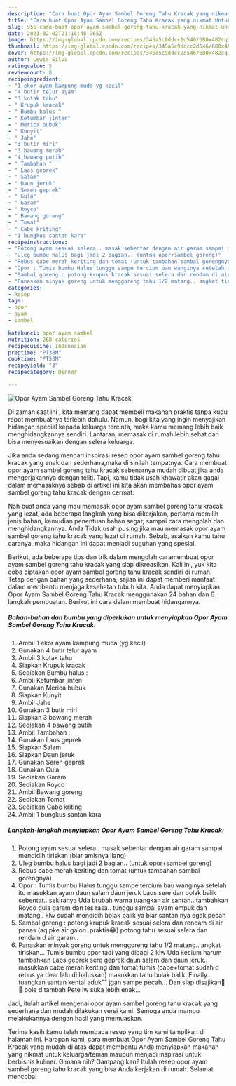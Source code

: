 ```yaml
---
description: "Cara buat Opor Ayam Sambel Goreng Tahu Kracak yang nikmat Untuk Jualan"
title: "Cara buat Opor Ayam Sambel Goreng Tahu Kracak yang nikmat Untuk Jualan"
slug: 956-cara-buat-opor-ayam-sambel-goreng-tahu-kracak-yang-nikmat-untuk-jualan
date: 2021-02-02T21:18:48.965Z
image: https://img-global.cpcdn.com/recipes/345a5c9ddcc2d546/680x482cq70/opor-ayam-sambel-goreng-tahu-kracak-foto-resep-utama.jpg
thumbnail: https://img-global.cpcdn.com/recipes/345a5c9ddcc2d546/680x482cq70/opor-ayam-sambel-goreng-tahu-kracak-foto-resep-utama.jpg
cover: https://img-global.cpcdn.com/recipes/345a5c9ddcc2d546/680x482cq70/opor-ayam-sambel-goreng-tahu-kracak-foto-resep-utama.jpg
author: Lewis Silva
ratingvalue: 3
reviewcount: 8
recipeingredient:
- "1 ekor ayam kampung muda yg kecil"
- "4 butir telur ayam"
- "3 kotak tahu"
- " Krupuk kracak"
- " Bumbu halus "
- " Ketumbar jinten"
- " Merica bubuk"
- " Kunyit"
- " Jahe"
- "3 butir miri"
- "3 bawang merah"
- "4 bawang putih"
- " Tambahan "
- " Laos geprek"
- " Salam"
- " Daun jeruk"
- " Sereh geprek"
- " Gula"
- " Garam"
- " Royco"
- " Bawang goreng"
- " Tomat"
- " Cabe kriting"
- "1 bungkus santan kara"
recipeinstructions:
- "Potong ayam sesuai selera.. masak sebentar dengan air garam sampai mendidih tiriskan (biar amisnya ilang)"
- "Uleg bumbu halus bagi jadi 2 bagian.. (untuk opor+sambel goreng)"
- "Rebus cabe merah keriting dan tomat (untuk tambahan sambal gorengnya)"
- "Opor : Tumis bumbu Halus tunggu sampe tercium bau wanginya setelah itu masukkan ayam daun salam daun jeruk Laos sere dan bolak balik sebentar.. sekiranya Uda brubah warna tuangkan air santan.. tambahkan Royco gula garam dan tes rasa.. tunggu sampai ayam empuk dan matang.. klw sudah mendidih bolak balik ya biar santan nya egak pecah"
- "Sambal goreng : potong krupuk kracak sesuai selera dan rendam di air panas (aq pke air galon..praktis😂) potong tahu sesuai selera dan rendam d air garam.."
- "Panaskan minyak goreng untuk menggoreng tahu 1/2 matang.. angkat tiriskan... Tumis bumbu opor tadi yang dibagi 2 klw Uda kecium harum tambahkan Laos geprek sere geprek daun salam dan daun jeruk.. masukkan cabe merah keriting dan tomat tumis (cabe+tomat sudah d rebus ya dear lalu di haluskan) masukkan tahu bolak balik. Finally.. tuangkan santan kental aduk&#34;&#34; jgan sampe pecah... Dan siap disajikan🥳🥳 bole d tambah Pete lw suka lebih enak..."
categories:
- Resep
tags:
- opor
- ayam
- sambel

katakunci: opor ayam sambel 
nutrition: 268 calories
recipecuisine: Indonesian
preptime: "PT38M"
cooktime: "PT53M"
recipeyield: "3"
recipecategory: Dinner

---
```



![Opor Ayam Sambel Goreng Tahu Kracak](https://img-global.cpcdn.com/recipes/345a5c9ddcc2d546/680x482cq70/opor-ayam-sambel-goreng-tahu-kracak-foto-resep-utama.jpg)

Di zaman  saat ini , kita memang dapat membeli makanan praktis tanpa kudu repot membuatnya terlebih dahulu. Namun, bagi kita yang ingin menyajikan hidangan special kepada keluarga tercinta, maka kamu memang lebih baik menghidangkannya sendiri. Lantaran, memasak di rumah lebih sehat dan bisa menyesuaikan dengan selera keluarga.

Jika anda sedang mencari inspirasi resep opor ayam sambel goreng tahu kracak yang enak dan sederhana,maka di sinilah tempatnya. Cara membuat opor ayam sambel goreng tahu kracak  sebenarnya mudah dibuat jika anda mengerjakannya dengan teliti. Tapi, kamu tidak usah khawatir akan gagal dalam memasaknya 
sebab di artikel ini kita akan membahas opor ayam sambel goreng tahu kracak dengan cermat.  



Nah buat anda yang mau memasak opor ayam sambel goreng tahu kracak yang lezat, ada beberapa langkah yang bisa dikerjakan, pertama memilih jenis bahan, kemudian penentuan bahan segar, sampai cara mengolah dan menghidangkannya. Anda Tidak usah pusing jika mau memasak opor ayam sambel goreng tahu kracak yang lezat di rumah. Sebab, asalkan kamu  tahu caranya, maka hidangan ini dapat menjadi suguhan yang spesial.

Berikut, ada beberapa tips dan trik dalam mengolah caramembuat opor ayam sambel goreng tahu kracak yang siap dikreasikan. Kali ini, yuk kita coba ciptakan opor ayam sambel goreng tahu kracak sendiri di rumah. Tetap dengan bahan yang sederhana, sajian ini dapat memberi manfaat dalam membantu menjaga kesehatan tubuh kita. Anda dapat menyiapkan Opor Ayam Sambel Goreng Tahu Kracak menggunakan 24 bahan dan 6 langkah pembuatan. Berikut ini cara dalam membuat hidangannya.

<!--inarticleads1-->

##### Bahan-bahan dan bumbu yang diperlukan untuk menyiapkan Opor Ayam Sambel Goreng Tahu Kracak:

1. Ambil 1 ekor ayam kampung muda (yg kecil)
1. Gunakan 4 butir telur ayam
1. Ambil 3 kotak tahu
1. Siapkan  Krupuk kracak
1. Sediakan  Bumbu halus :
1. Ambil  Ketumbar jinten
1. Gunakan  Merica bubuk
1. Siapkan  Kunyit
1. Ambil  Jahe
1. Gunakan 3 butir miri
1. Siapkan 3 bawang merah
1. Sediakan 4 bawang putih
1. Ambil  Tambahan :
1. Gunakan  Laos geprek
1. Siapkan  Salam
1. Siapkan  Daun jeruk
1. Gunakan  Sereh geprek
1. Gunakan  Gula
1. Sediakan  Garam
1. Sediakan  Royco
1. Ambil  Bawang goreng
1. Sediakan  Tomat
1. Sediakan  Cabe kriting
1. Ambil 1 bungkus santan kara




<!--inarticleads2-->

##### Langkah-langkah menyiapkan Opor Ayam Sambel Goreng Tahu Kracak:

1. Potong ayam sesuai selera.. masak sebentar dengan air garam sampai mendidih tiriskan (biar amisnya ilang)
1. Uleg bumbu halus bagi jadi 2 bagian.. (untuk opor+sambel goreng)
1. Rebus cabe merah keriting dan tomat (untuk tambahan sambal gorengnya)
1. Opor : Tumis bumbu Halus tunggu sampe tercium bau wanginya setelah itu masukkan ayam daun salam daun jeruk Laos sere dan bolak balik sebentar.. sekiranya Uda brubah warna tuangkan air santan.. tambahkan Royco gula garam dan tes rasa.. tunggu sampai ayam empuk dan matang.. klw sudah mendidih bolak balik ya biar santan nya egak pecah
1. Sambal goreng : potong krupuk kracak sesuai selera dan rendam di air panas (aq pke air galon..praktis😂) potong tahu sesuai selera dan rendam d air garam..
1. Panaskan minyak goreng untuk menggoreng tahu 1/2 matang.. angkat tiriskan... Tumis bumbu opor tadi yang dibagi 2 klw Uda kecium harum tambahkan Laos geprek sere geprek daun salam dan daun jeruk.. masukkan cabe merah keriting dan tomat tumis (cabe+tomat sudah d rebus ya dear lalu di haluskan) masukkan tahu bolak balik. Finally.. tuangkan santan kental aduk&#34;&#34; jgan sampe pecah... Dan siap disajikan🥳🥳 bole d tambah Pete lw suka lebih enak...




Jadi, itulah artikel mengenai  opor ayam sambel goreng tahu kracak  yang sederhana dan mudah dilakukan versi kami. Semoga anda mampu melakukannya dengan hasil yang memuaskan. 

Terima kasih kamu telah membaca resep yang tim kami tampilkan di halaman ini. Harapan kami, cara membuat  Opor Ayam Sambel Goreng Tahu Kracak yang mudah di atas dapat membantu Anda menyiapkan makanan yang nikmat untuk keluarga/teman maupun menjadi inspirasi untuk berbisnis kuliner. Gimana nih? Gampang kan? Itulah resep opor ayam sambel goreng tahu kracak yang bisa Anda kerjakan di rumah. Selamat mencoba!

